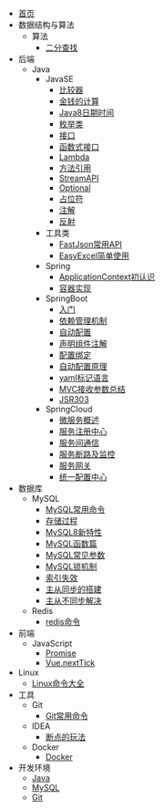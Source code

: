 - [首页](/)
- 数据结构与算法
  - 算法
    - [二分查找](./docs/alg/bs)
- 后端
  - Java
    - JavaSE
      - [比较器](./docs/bg/java/javase/comparator)
      - [金钱的计算](./docs/bg/java/javase/bigdecimal)
      - [Java8日期时间](./docs/bg/java/javase/datetime)
      - [枚举类](./docs/bg/java/javase/enum)
      - [接口](./docs/bg/java/javase/interface)
      - [函数式接口](./docs/bg/java/javase/functional-interface)
      - [Lambda](./docs/bg/java/javase/lambda)
      - [方法引用](./docs/bg/java/javase/method-reference)
      - [StreamAPI](./docs/bg/java/javase/stream)
      - [Optional](./docs/bg/java/javase/optional)
      - [占位符](./docs/bg/java/javase/placeholder)
      - [注解](./docs/bg/java/javase/annotation)
      - [反射](./docs/bg/java/javase/reflection)
    - 工具类
      - [FastJson常用API](./docs/bg/java/utils/fastjson)
      - [EasyExcel简单使用](./docs/bg/java/utils/easyExcel)
    - Spring
      - [ApplicationContext初认识](./docs/bg/spring/applicationContext)
      - [容器实现](./docs/bg/spring/container-implement)
    - SpringBoot
      - [入门](./docs/bg/spring-boot/start)
      - [依赖管理机制](./docs/bg/spring-boot/dependency-management)
      - [自动配置](./docs/bg/spring-boot/auto-wired)
      - [声明组件注解](./docs/bg/spring-boot/component-annotation)
      - [配置绑定](./docs/bg/spring-boot/config-binding)
      - [自动配置原理](./docs/bg/spring-boot/auto-wired-principle)
      - [yaml标记语言](./docs/bg/spring-boot/yaml)
      - [MVC接收参数总结](./docs/bg/spring-boot/mvc-enter-parameters)
      - [JSR303](./docs/bg/spring-boot/jsr303)
    - SpringCloud
      - [微服务概述](./docs/bg/spring-cloud/micro-service)
      - [服务注册中心](./docs/bg/spring-cloud/register-center)
      - [服务间通信](./docs/bg/spring-cloud/communication)
      - [服务断路及监控](./docs/bg/spring-cloud/breaker-monitor)
      - [服务网关](./docs/bg/spring-cloud/gateway)
      - [统一配置中心](./docs/bg/spring-cloud/configuration-center)
- 数据库
  - MySQL
    - [MySQL常用命令](./docs/db/mysql/commands)
    - [存储过程](./docs/db/mysql/stored-procedure)
    - [MySQL8新特性](./docs/db/mysql/mysql-8-features)
    - [MySQL函数篇](./docs/db/mysql/functions)
    - [MySQL常见参数](./docs/db/mysql/parameters)
    - [MySQL锁机制](./docs/db/mysql/lock-principle)
    - [索引失效](./docs/db/mysql/index-unwork)
    - [主从同步的搭建](./docs/db/mysql/master-slave-syn-build)
    - [主从不同步解决](./docs/db/mysql/master-slave-out-of-syn)
  - Redis
    - [redis命令](./docs/db/redis/commands)
- 前端
  - JavaScript
    - [Promise](./docs/web/js/promise)
    - [Vue.nextTick](./docs/web/vue/vue-nextTick)
- Linux
  - [Linux命令大全](./docs/linux/commands)
- 工具
  - Git
    - [Git常用命令](./docs/tools/git/commands)
  - IDEA
    - [断点的玩法](./docs/tools/idea/breakpoint)
  - Docker
    - [Docker](./docs/tools/docker/docker)
- 开发环境
  - [Java](./docs/env/java)
  - [MySQL](./docs/env/mysql)
  - [Git](./docs/env/git)